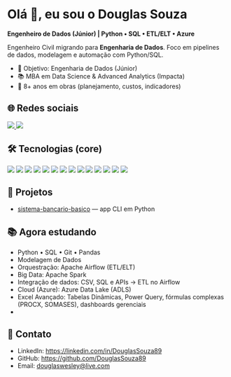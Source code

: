 # Olá 👋, eu sou o Douglas Souza

**Engenheiro de Dados (Júnior) | Python • SQL • ETL/ELT • Azure**

Engenheiro Civil migrando para **Engenharia de Dados**. Foco em pipelines de dados, modelagem e automação com Python/SQL.

- 🎯 Objetivo: Engenharia de Dados (Júnior)
- 📚 MBA em Data Science & Advanced Analytics (Impacta)
- 🧱 8+ anos em obras (planejamento, custos, indicadores)

## 🌐 Redes sociais
<p align="left">
  <a href="https://linkedin.com/in/DouglasSouza89" target="_blank">
    <img src="https://img.shields.io/badge/LinkedIn-0A66C2?style=for-the-badge&logo=linkedin&logoColor=white"/>
  </a>
  <a href="mailto:douglaswesley@live.com">
    <img src="https://img.shields.io/badge/Email-D14836?style=for-the-badge&logo=gmail&logoColor=white"/>
  </a>
</p>

## 🛠️ Tecnologias (core)
<p align="left">
  <img src="https://img.shields.io/badge/Python-3776AB?style=for-the-badge&logo=python&logoColor=white"/>
  <img src="https://img.shields.io/badge/SQL%20Server-CC2927?style=for-the-badge&logo=microsoftsqlserver&logoColor=white"/>
  <img src="https://img.shields.io/badge/MySQL-4479A1?style=for-the-badge&logo=mysql&logoColor=white"/>
  <img src="https://img.shields.io/badge/PostgreSQL-4169E1?style=for-the-badge&logo=postgresql&logoColor=white"/>
  <img src="https://img.shields.io/badge/Azure-0078D4?style=for-the-badge&logo=microsoftazure&logoColor=white"/>
  <img src="https://img.shields.io/badge/Apache%20Airflow-017CEE?style=for-the-badge&logo=apacheairflow&logoColor=white"/>
  <img src="https://img.shields.io/badge/Apache%20Spark-E25A1C?style=for-the-badge&logo=apachespark&logoColor=white"/>
  <img src="https://img.shields.io/badge/Databricks-FF3621?style=for-the-badge&logo=databricks&logoColor=white"/>
  <img src="https://img.shields.io/badge/dbt-FF694B?style=for-the-badge&logo=dbt&logoColor=white"/>
  <img src="https://img.shields.io/badge/Apache%20Kafka-231F20?style=for-the-badge&logo=apachekafka&logoColor=white"/>
  <img src="https://img.shields.io/badge/Docker-2496ED?style=for-the-badge&logo=docker&logoColor=white"/>
  <img src="https://img.shields.io/badge/Git-F05032?style=for-the-badge&logo=git&logoColor=white"/>
  <img src="https://img.shields.io/badge/VS%20Code-007ACC?style=for-the-badge&logo=visualstudiocode&logoColor=white"/>
  <img src="https://img.shields.io/badge/Power%20BI-F2C811?style=for-the-badge&logo=powerbi&logoColor=black"/>

</p>

## 🚀 Projetos
- [sistema-bancario-basico](https://github.com/DouglasSouza89/sistema-bancario-basico) — app CLI em Python

## 📚 Agora estudando
- Python • SQL • Git • Pandas
- Modelagem de Dados
- Orquestração: Apache Airflow (ETL/ELT)
- Big Data: Apache Spark
- Integração de dados: CSV, SQL e APIs → ETL no Airflow
- Cloud (Azure): Azure Data Lake (ADLS)
- Excel Avançado: Tabelas Dinâmicas, Power Query, fórmulas complexas (PROCX, SOMASES), dashboards gerenciais
- 



## 🔗 Contato
- LinkedIn: https://linkedin.com/in/DouglasSouza89  
- GitHub: https://github.com/DouglasSouza89  
- Email: douglaswesley@live.com
